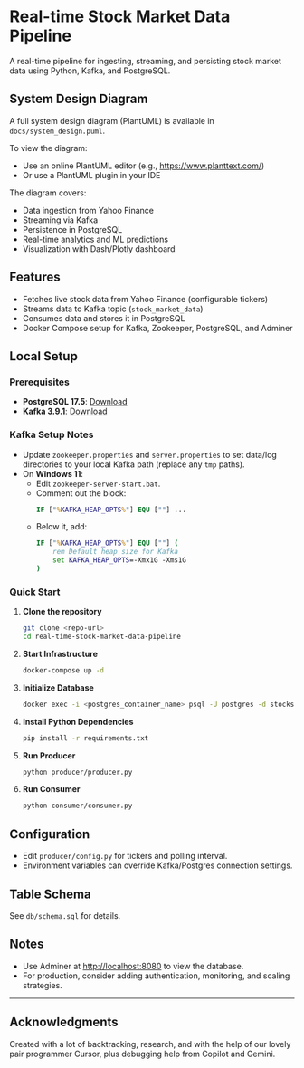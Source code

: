 # Real-time Stock Market Data Pipeline

A real-time pipeline for ingesting, streaming, and persisting stock market data using Python, Kafka, and PostgreSQL.

## System Design Diagram

A full system design diagram (PlantUML) is available in `docs/system_design.puml`.

To view the diagram:
- Use an online PlantUML editor (e.g., https://www.planttext.com/)
- Or use a PlantUML plugin in your IDE

The diagram covers:
- Data ingestion from Yahoo Finance
- Streaming via Kafka
- Persistence in PostgreSQL
- Real-time analytics and ML predictions
- Visualization with Dash/Plotly dashboard

## Features
- Fetches live stock data from Yahoo Finance (configurable tickers)
- Streams data to Kafka topic (`stock_market_data`)
- Consumes data and stores it in PostgreSQL
- Docker Compose setup for Kafka, Zookeeper, PostgreSQL, and Adminer

## Local Setup

### Prerequisites
- **PostgreSQL 17.5**: [Download](https://www.enterprisedb.com/downloads/postgres-postgresql-downloads)
- **Kafka 3.9.1**: [Download](https://kafka.apache.org/downloads)

### Kafka Setup Notes
- Update `zookeeper.properties` and `server.properties` to set data/log directories to your local Kafka path (replace any `tmp` paths).
- On **Windows 11**:
  - Edit `zookeeper-server-start.bat`.
  - Comment out the block:
    ```bat
    IF ["%KAFKA_HEAP_OPTS%"] EQU [""] ...
    ```
  - Below it, add:
    ```bat
    IF ["%KAFKA_HEAP_OPTS%"] EQU [""] (
        rem Default heap size for Kafka
        set KAFKA_HEAP_OPTS=-Xmx1G -Xms1G
    )
    ```

### Quick Start

1. **Clone the repository**
    ```sh
    git clone <repo-url>
    cd real-time-stock-market-data-pipeline
    ```
2. **Start Infrastructure**
    ```sh
    docker-compose up -d
    ```
3. **Initialize Database**
    ```sh
    docker exec -i <postgres_container_name> psql -U postgres -d stocks < db/schema.sql
    ```
4. **Install Python Dependencies**
    ```sh
    pip install -r requirements.txt
    ```
5. **Run Producer**
    ```sh
    python producer/producer.py
    ```
6. **Run Consumer**
    ```sh
    python consumer/consumer.py
    ```

## Configuration
- Edit `producer/config.py` for tickers and polling interval.
- Environment variables can override Kafka/Postgres connection settings.

## Table Schema
See `db/schema.sql` for details.

## Notes
- Use Adminer at [http://localhost:8080](http://localhost:8080) to view the database.
- For production, consider adding authentication, monitoring, and scaling strategies.

---

## Acknowledgments
Created with a lot of backtracking, research, and with the help of our lovely pair programmer Cursor, plus debugging help from Copilot and Gemini. 